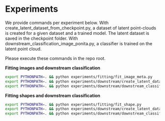 # Experiments

We provide commands per experiment below. With create_latent_dataset_from_checkpoint.py, a dataset of latent point-clouds is created for a given dataset and a trained model. The latent dataset is saved in the checkpoint folder. With downstream_classification_image_ponita.py, a classifier is trained on the latent point cloud.

Please execute these commands in the repo root.

**Fitting images and downstream classification**
```bash
export PYTHONPATH=. && python experiments/fitting/fit_image_meta.py
export PYTHONPATH=. && python experiments/downstream/create_latent_dataset_from_checkpoint.py
export PYTHONPATH=. && python experiments/downstream/downstream_classification_image_ponita.py 
```

**Fitting shapes and downstream classification**
```bash
export PYTHONPATH=. && python experiments/fitting/fit_shape.py
export PYTHONPATH=. && python experiments/downstream/create_latent_dataset_from_checkpoint_shape.py
export PYTHONPATH=. && python experiments/downstream/downstream_classification_image_ponita.py 
```

